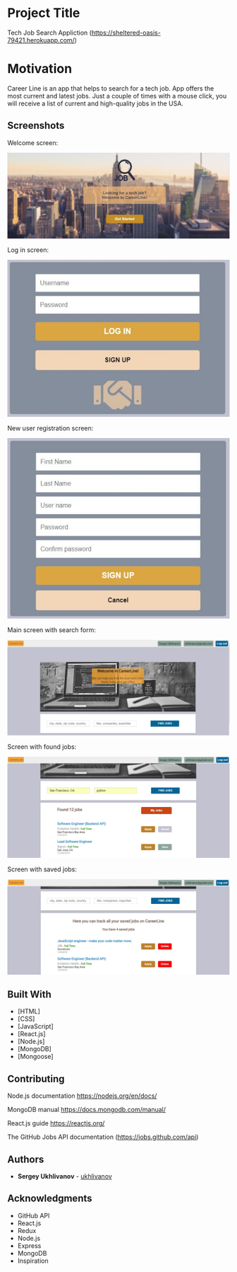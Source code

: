 # Project Title

Tech Job Search Appliction (https://sheltered-oasis-79421.herokuapp.com/)

# Motivation

Career Line is an app that helps to search for a tech job. App offers the most current and latest jobs. Just a couple of times with a mouse click, you will receive a list of current and high-quality jobs in the USA. 

## Screenshots

Welcome screen:

![initial screen](public/img/welcome.JPG)

Log in screen:

![search](public/img/login.JPG)

New user registration screen:

![search](public/img/signup.JPG)

Main screen with search form:

![search](public/img/form.JPG)

Screen with found jobs:

![search](public/img/jobs.JPG)

Screen with saved jobs:

![search](public/img/savedjobs.JPG)

## Built With

* [HTML]
* [CSS]
* [JavaScript]
* [React.js]
* [Node.js]
* [MongoDB]
* [Mongoose]

## Contributing

Node.js documentation
https://nodejs.org/en/docs/

MongoDB manual
https://docs.mongodb.com/manual/

React.js guide
https://reactjs.org/

The GitHub Jobs API documentation (https://jobs.github.com/api)

## Authors

* **Sergey Ukhlivanov** - [ukhlivanov](https://github.com/ukhlivanov/)

## Acknowledgments

* GitHub API
* React.js
* Redux
* Node.js
* Express
* MongoDB
* Inspiration
